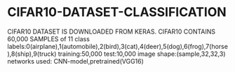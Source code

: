 # CIFAR10-DATASET-CLASSIFICATION
CIFAR10 DATASET IS DOWNLOADED FROM KERAS.
CIFAR10 CONTAINS 60,000 SAMPLES of 11 class labels:0(airplane),1(automobile),2(bird),3(cat),4(deer),5(dog),6(frog),7(horse),8(ship),9(truck)
training:50,000 test:10,000
image shape:(sample,32,32,3)
networks used: CNN-model,pretrained(VGG16)
